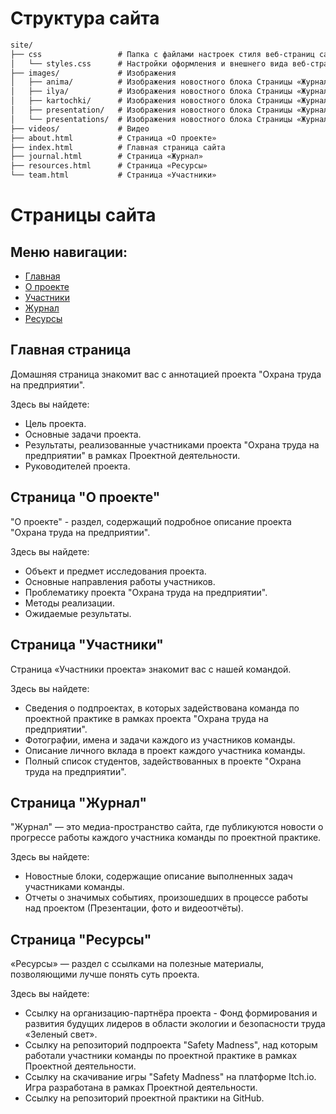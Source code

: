 # Структура сайта
```markdown
site/
├── css                 # Папка с файлами настроек стиля веб-страниц сайта
│   └── styles.css      # Настройки оформления и внешнего вида веб-страниц сайта
├── images/             # Изображения
│   ├── anima/          # Изображения новостного блока Страницы «Журнал»
│   ├── ilya/           # Изображения новостного блока Страницы «Журнал»
│   ├── kartochki/      # Изображения новостного блока Страницы «Журнал»
│   ├── presentation/   # Изображения новостного блока Страницы «Журнал»
│   └── presentations/  # Изображения новостного блока Страницы «Журнал»
├── videos/             # Видео
├── about.html          # Страница «О проекте»
├── index.html          # Главная страница сайта
├── journal.html        # Страница «Журнал»
├── resources.html      # Страница «Ресурсы»
└── team.html           # Страница «Участники»
```
# Страницы сайта

## Меню навигации:
- [Главная](https://mark-lender-241-3211.github.io/Practice_2025/site/index.html)
- [О проекте](https://mark-lender-241-3211.github.io/Practice_2025/site/about.html)
- [Участники](https://mark-lender-241-3211.github.io/Practice_2025/site/team.html)
- [Журнал](https://mark-lender-241-3211.github.io/Practice_2025/site/journal.html)
- [Ресурсы](https://mark-lender-241-3211.github.io/Practice_2025/site/resources.html)

## Главная страница
Домашняя страница знакомит вас с аннотацией проекта "Охрана труда на предприятии".

Здесь вы найдете:
-  Цель проекта.
-  Основные задачи проекта.
-  Результаты, реализованные участниками проекта "Охрана труда на предприятии" в рамках Проектной деятельности.
-  Руководителей проекта.

## Страница "О проекте"
"О проекте" - раздел, содержащий подробное описание проекта "Охрана труда на предприятии".

Здесь вы найдете:
- Объект и предмет исследования проекта.
- Основные направления работы участников.
- Проблематику проекта "Охрана труда на предприятии".
- Методы реализации.
- Ожидаемые результаты.

## Страница "Участники"
Страница «Участники проекта» знакомит вас с нашей командой.

Здесь вы найдете:
- Сведения о подпроектах, в которых задействована команда по проектной практике в рамках проекта "Охрана труда на предприятии".
- Фотографии, имена и задачи каждого из участников команды.
- Описание личного вклада в проект каждого участника команды.
- Полный список студентов, задействованных в проекте "Охрана труда на предприятии".

## Страница "Журнал"
"Журнал" — это медиа-пространство сайта, где публикуются новости о прогрессе работы каждого участника команды по проектной практике.

Здесь вы найдете:
- Новостные блоки, содержащие описание выполненных задач участниками команды.
- Отчеты о значимых событиях, произошедших в процессе работы над проектом (Презентации, фото и видеоотчёты).

## Страница "Ресурсы"
«Ресурсы» — раздел с ссылками на полезные материалы, позволяющими лучше понять суть проекта.

Здесь вы найдете:
- Ссылку на организацию-партнёра проекта - Фонд формирования и развития будущих лидеров в области экологии и безопасности труда «Зеленый свет».
- Ссылку на репозиторий подпроекта "Safety Madness", над которым работали участники команды по проектной практике в рамках Проектной деятельности.
- Ссылку на скачивание игры "Safety Madness" на платформе Itch.io. Игра разработана в рамках Проектной деятельности.
- Ссылку на репозиторий проектной практики на GitHub.

